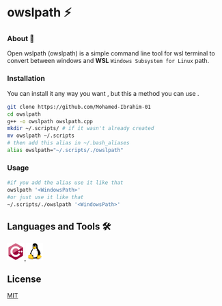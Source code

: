 # owslpath ⚡

### About 💬
Open wslpath (owslpath) is a simple command line tool for wsl terminal to convert between windows and **WSL** `Windows Subsystem for Linux` path. 

### Installation

You can install it any way you want , but this a method you can use .

```bash
git clone https://github.com/Mohamed-Ibrahim-01
cd owslpath
g++ -o owslpath owslpath.cpp
mkdir ~/.scripts/ # if it wasn't already created
mv owslpath ~/.scripts
# then add this alias in ~/.bash_aliases
alias owslpath="~/.scripts/./owslpath"
```

### Usage

```bash
#if you add the alias use it like that
owslpath '<WindowsPath>'
#or just use it like that
~/.scripts/./owslpath '<WindowsPath>'
```

## Languages and Tools 🛠
<p align="left"> 
<a href="https://www.w3schools.com/cpp/" target="_blank">
  <img src="https://raw.githubusercontent.com/devicons/devicon/master/icons/cplusplus/cplusplus-original.svg" alt="cplusplus" width="40" height="40"/> 
</a> 
<a href="https://www.linux.org/" target="_blank">
  <img src="https://raw.githubusercontent.com/devicons/devicon/master/icons/linux/linux-original.svg" alt="linux" width="40" height="40"/> 
</a> 
</p>

## License
[MIT](https://choosealicense.com/licenses/mit/)
